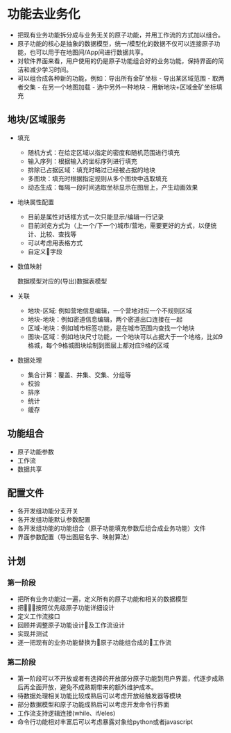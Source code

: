 # 功能去业务化

* 把现有业务功能拆分成与业务无关的原子功能，并用工作流的方式加以组合。
* 原子功能的核心是抽象的数据模型，统一/模型化的数据不仅可以连接原子功能，也可以用于在地图间/App间进行数据共享。
* 对软件界面来看，用户使用的仍是原子功能组合好的业务功能，保持界面的简洁和减少学习时间。
* 可以组合成各种新的功能，例如：导出所有金矿坐标 - 导出某区域范围 - 取两者交集 - 在另一个地图加载 - 选中另外一种地块 - 用新地块+区域金矿坐标填充

## 地块/区域服务

* 填充

  * 随机方式：在给定区域以指定的密度和随机范围进行填充
  * 输入序列：根据输入的坐标序列进行填充
  * 排除已占据区域：填充时略过已经被占据的地块
  * 多图块：填充时根据指定规则从多个图块中选取填充
  * 动态生成：每隔一段时间选取坐标显示在图层上，产生动画效果

* 地块属性配置

  * 目前是属性对话框方式一次只能显示/编辑一行记录
  * 目前浏览方式为（上一个/下一个)城市/营地，需要更好的方式，以便统计、比较、查找等
  * 可以考虑用表格方式
  * 自定义字段

* 数值映射

  数据模型对应的(导出)数据表模型

* 关联

  * 地块-区域: 例如营地信息编辑，一个营地对应一个不规则区域
  * 地块-地块：例如密道信息编辑，两个密道出口连接在一起
  * 区域-地块：例如城市标签功能，是在城市范围内查找一个地块
  * 图块-区域：例如地块尺寸功能，一个地块可以占据大于一个地格，比如9格城，每个9格城图块绘制到图层上都对应9格的区域

* 数据处理

  * 集合计算：覆盖、并集、交集、分组等
  * 校验
  * 排序
  * 统计
  * 缓存

## 功能组合

* 原子功能参数
* 工作流
* 数据共享

## 配置文件

* 各开发组功能分支开关
* 各开发组功能默认参数配置
* 各开发组功能的功能组合（原子功能填充参数后组合成业务功能）文件
* 界面参数配置（导出图层名字、映射算法）

## 计划

### 第一阶段

* 把所有业务功能过一遍，定义所有的原子功能和相关的数据模型
* 把按照优先级原子功能详细设计
* 定义工作流接口
* 回顾并调整原子功能设计及工作流设计
* 实现并测试
* 逐一把现有的业务功能替换为原子功能组合成的工作流

### 第二阶段

* 第一阶段可以不开放或者有选择的开放部分原子功能到用户界面，代逐步成熟后再全面开放，避免不成熟期带来的额外维护成本。
* 待数据处理相关功能比较成熟后可以考虑开放给触发器等模块
* 部分数据模型和原子功能成熟后可以考虑开发命令行界面
* 工作流支持逻辑连接(while、if/eles)
* 命令行功能相对丰富后可以考虑暴露对象给python或者javascript
